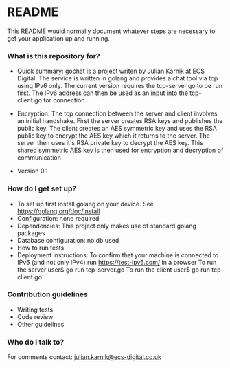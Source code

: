 # README #

This README would normally document whatever steps are necessary to get your application up and running.

### What is this repository for? ###

* Quick summary: gochat is a project writen by Julian Karnik at ECS Digital. The service is written in golang and provides a chat tool via tcp using IPv6 only. The current version requires the tcp-server.go to be run first. The IPv6 address can then be used as an input into the tcp-client.go for connection.

* Encryption: The tcp connection between the server and client involves an initial handshake. First the server creates RSA keys and publishes the public key. The client creates an AES symmetric key and uses the RSA public key to encrypt the AES key which it returns to the server. The server then uses it's RSA private key to decrypt the AES key. This shared symmetric AES key is then used for encryption and decryption of communication

* Version 0.1

### How do I get set up? ###

* To set up first install golang on your device. See https://golang.org/doc/install
* Configuration: none required
* Dependencies: This project only makes use of standard golang packages
* Database configuration: no db used
* How to run tests
* Deployment instructions:
	To confirm that your machine is connected to IPv6 (and not only IPv4) run https://test-ipv6.com/ in a browser
	To run the server user$ go run tcp-server.go
	To run the client user$ go run tcp-client.go

### Contribution guidelines ###

* Writing tests
* Code review
* Other guidelines

### Who do I talk to? ###

For comments contact: julian.karnik@ecs-digital.co.uk
